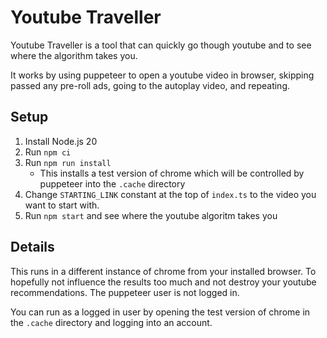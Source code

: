# Youtube Traveller

Youtube Traveller is a tool that can quickly go though youtube and to see where the algorithm takes you.

It works by using puppeteer to open a youtube video in browser, skipping passed any pre-roll ads, going to the autoplay video, and repeating.

## Setup
1. Install Node.js 20
2. Run `npm ci`
3. Run `npm run install`
    * This installs a test version of chrome which will be controlled by puppeteer into the `.cache` directory
4. Change `STARTING_LINK` constant at the top of `index.ts` to the video you want to start with.
5. Run `npm start` and see where the youtube algoritm takes you

## Details
This runs in a different instance of chrome from your installed browser. To hopefully not influence the results too much and not destroy your youtube recommendations. The puppeteer user is not logged in. 

You can run as a logged in user by opening the test version of chrome in the `.cache` directory and logging into an account.